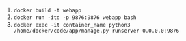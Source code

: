 1. `docker build -t webapp`  
3. `docker run -itd -p 9876:9876 webapp bash`
4. `docker exec -it container_name python3 /home/docker/code/app/manage.py runserver 0.0.0.0:9876`
